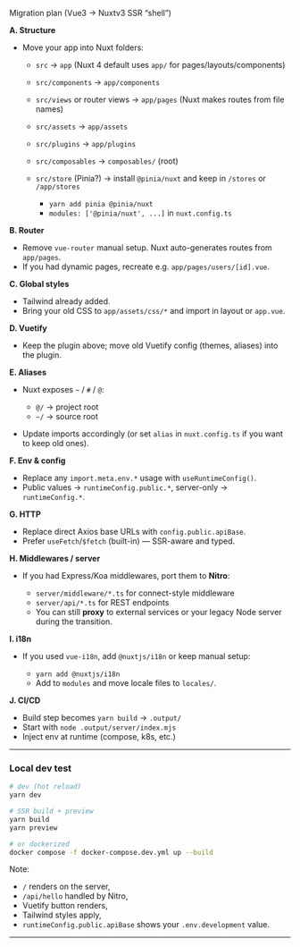 Migration plan (Vue3 → Nuxtv3 SSR “shell”)

**A. Structure**

- Move your app into Nuxt folders:

  - `src` → `app` (Nuxt 4 default uses `app/` for pages/layouts/components)
  - `src/components` → `app/components`
  - `src/views` or router views → `app/pages` (Nuxt makes routes from file names)
  - `src/assets` → `app/assets`
  - `src/plugins` → `app/plugins`
  - `src/composables` → `composables/` (root)
  - `src/store` (Pinia?) → install `@pinia/nuxt` and keep in `/stores` or `/app/stores`

    - `yarn add pinia @pinia/nuxt`
    - `modules: ['@pinia/nuxt', ...]` in `nuxt.config.ts`

**B. Router**

- Remove `vue-router` manual setup. Nuxt auto-generates routes from `app/pages`.
- If you had dynamic pages, recreate e.g. `app/pages/users/[id].vue`.

**C. Global styles**

- Tailwind already added.
- Bring your old CSS to `app/assets/css/*` and import in layout or `app.vue`.

**D. Vuetify**

- Keep the plugin above; move old Vuetify config (themes, aliases) into the plugin.

**E. Aliases**

- Nuxt exposes `~` / `#` / `@`:

  - `@/` → project root
  - `~/` → source root

- Update imports accordingly (or set `alias` in `nuxt.config.ts` if you want to keep old ones).

**F. Env & config**

- Replace any `import.meta.env.*` usage with `useRuntimeConfig()`.
- Public values → `runtimeConfig.public.*`, server-only → `runtimeConfig.*`.

**G. HTTP**

- Replace direct Axios base URLs with `config.public.apiBase`.
- Prefer `useFetch`/`$fetch` (built-in) — SSR-aware and typed.

**H. Middlewares / server**

- If you had Express/Koa middlewares, port them to **Nitro**:

  - `server/middleware/*.ts` for connect-style middleware
  - `server/api/*.ts` for REST endpoints
  - You can still **proxy** to external services or your legacy Node server during the transition.

**I. i18n**

- If you used `vue-i18n`, add `@nuxtjs/i18n` or keep manual setup:

  - `yarn add @nuxtjs/i18n`
  - Add to `modules` and move locale files to `locales/`.

**J. CI/CD**

- Build step becomes `yarn build` → `.output/`
- Start with `node .output/server/index.mjs`
- Inject env at runtime (compose, k8s, etc.)

---

### Local dev test

```bash
# dev (hot reload)
yarn dev

# SSR build + preview
yarn build
yarn preview

# or dockerized
docker compose -f docker-compose.dev.yml up --build
```

Note:

- `/` renders on the server,
- `/api/hello` handled by Nitro,
- Vuetify button renders,
- Tailwind styles apply,
- `runtimeConfig.public.apiBase` shows your `.env.development` value.

---
